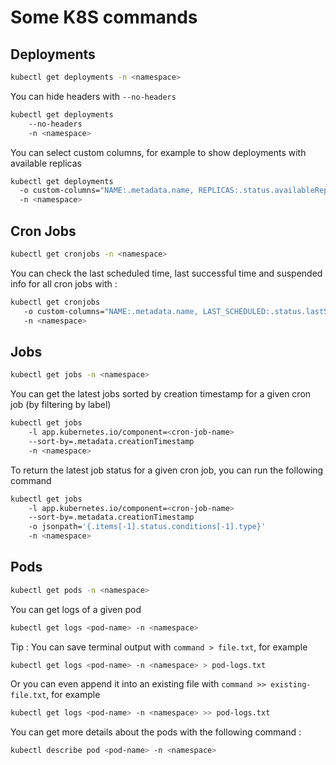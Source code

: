 # Some K8S commands

## Deployments
```sh
kubectl get deployments -n <namespace>
```

You can hide headers with `--no-headers`
```sh
kubectl get deployments 
    --no-headers
    -n <namespace>
```

You can select custom columns, for example to show deployments with available replicas
```sh
kubectl get deployments
  -o custom-columns="NAME:.metadata.name, REPLICAS:.status.availableReplicas"
  -n <namespace>
```

## Cron Jobs
```sh
kubectl get cronjobs -n <namespace>
```

You can check the last scheduled time, last successful time and suspended info for all cron jobs with : 

```sh
kubectl get cronjobs 
   -o custom-columns="NAME:.metadata.name, LAST_SCHEDULED:.status.lastScheduleTime, LAST_SUCCESSFUL=.status.lastSuccessfulTime, ON_HOLD:.spec.suspend"
   -n <namespace> 
```

## Jobs
```sh
kubectl get jobs -n <namespace>
```

You can get the latest jobs sorted by creation timestamp for a given cron job (by filtering by label)

```sh
kubectl get jobs 
    -l app.kubernetes.io/component=<cron-job-name>
    --sort-by=.metadata.creationTimestamp
    -n <namespace>
```

To return the latest job status for a given cron job, you can run the following command 

```sh
kubectl get jobs 
    -l app.kubernetes.io/component=<cron-job-name>
    --sort-by=.metadata.creationTimestamp
    -o jsonpath='{.items[-1].status.conditions[-1].type}'
    -n <namespace>
```

## Pods 
```sh
kubectl get pods -n <namespace>
```

You can get logs of a given pod 

```sh
kubectl get logs <pod-name> -n <namespace>
```

Tip : You can save terminal output with `command > file.txt`, for example 
```sh
kubectl get logs <pod-name> -n <namespace> > pod-logs.txt
```
Or you can even append it into an existing file with `command >> existing-file.txt`, for example  
```sh
kubectl get logs <pod-name> -n <namespace> >> pod-logs.txt
```

You can get more details about the pods with the following command : 
```sh
kubectl describe pod <pod-name> -n <namespace>
```
